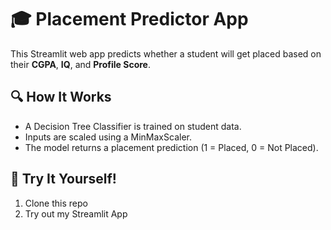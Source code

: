 # 🎓 Placement Predictor App

This Streamlit web app predicts whether a student will get placed based on their **CGPA**, **IQ**, and **Profile Score**.

## 🔍 How It Works
- A Decision Tree Classifier is trained on student data.
- Inputs are scaled using a MinMaxScaler.
- The model returns a placement prediction (1 = Placed, 0 = Not Placed).

## 🧪 Try It Yourself!
1. Clone this repo
2. Try out my Streamlit App
